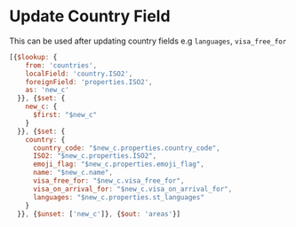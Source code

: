 # Update Country Field

This can be used after updating country fields e.g `languages`, `visa_free_for`

```js
[{$lookup: {
    from: 'countries',
    localField: 'country.ISO2',
    foreignField: 'properties.ISO2',
    as: 'new_c'
  }}, {$set: {
    new_c: {
      $first: "$new_c"
    }
  }}, {$set: {
    country: {
      country_code: "$new_c.properties.country_code",
      ISO2: "$new_c.properties.ISO2",
      emoji_flag: "$new_c.properties.emoji_flag",
      name: "$new_c.name",
      visa_free_for: "$new_c.visa_free_for",
      visa_on_arrival_for: "$new_c.visa_on_arrival_for",
      languages: "$new_c.properties.st_languages"
    }
  }}, {$unset: ['new_c']}, {$out: 'areas'}]
```
